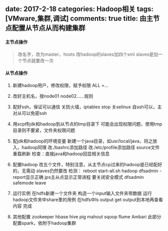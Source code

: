 ﻿date: 2017-2-18
categories: Hadoop相关
tags: [VMware,集群,调试]
comments: true
title: 由主节点配置从节点从而构建集群
---

#### 主节点操作
>改名字，改为master，hosts
改hadoop的slaves加四个xml
slaves是加一个节点就要改一次

#### 从节点操作

1. 新建hadoop用户，修改权限，赋予权限
ALL =...
2. 改好主机名，按node01 node02……规则
3. 配好ssh，保证可以通信
关防火墙，iptables stop
关selinux
自ssh可以，主对从可以免密ssh
4. 用scp传jdk和hadoop到从节点的tmp目录下
可能会出现权限问题，使用tmp目录则不要紧，文件夹权限问题
5. 配jdk和hadoop的环境变量
新建一个java目录，如usr/local/java，将之放入，hadoop同理
改./bashrc添加路径
改./etc/profile添加路径
source文件 重载刷新
检查：直接java和hadoop回显相关信息
6. 配置hadoop
改五个文件，特别注意，从主节点cp过来的hadoop是已经配好的，无需动
slaves仍然要改
检测： reboot
start-all.sh
hadoop dfsadmin -report显示正确
jps主从点显示正常进程
要关闭安全模式
dfsadmin safemode leave

7. 运行实例
在hdfs新建一个文件夹
构造一个input输入文件夹带数据
运行hadoop文件夹中share里的用例
在hdfs中ls output
get output到本地再查看内容
完成

8. 其他配置
zookeeper
hbase
hive pig mahout
sqoop flume
Ambari
此部分配置spark，依附于hadoop集群




